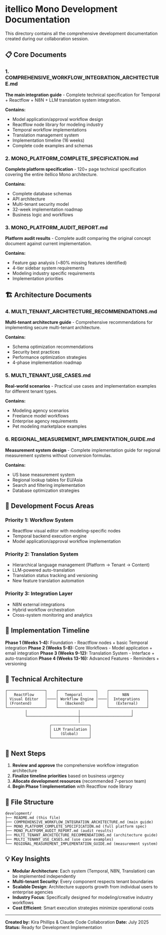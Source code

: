 # itellico Mono Development Documentation

This directory contains all the comprehensive development documentation created during our collaboration session.

## 📋 **Core Documents**

### **1. COMPREHENSIVE_WORKFLOW_INTEGRATION_ARCHITECTURE.md**
**The main integration guide** - Complete technical specification for Temporal + Reactflow + N8N + LLM translation system integration.

**Contains:**
- Model application/approval workflow design
- Reactflow node library for modeling industry
- Temporal workflow implementations
- Translation management system
- Implementation timeline (16 weeks)
- Complete code examples and schemas

### **2. MONO_PLATFORM_COMPLETE_SPECIFICATION.md**
**Complete platform specification** - 120+ page technical specification covering the entire itellico Mono architecture.

**Contains:**
- Complete database schemas
- API architecture
- Multi-tenant security model
- 32-week implementation roadmap
- Business logic and workflows

### **3. MONO_PLATFORM_AUDIT_REPORT.md**
**Platform audit results** - Complete audit comparing the original concept document against current implementation.

**Contains:**
- Feature gap analysis (~80% missing features identified)
- 4-tier sidebar system requirements
- Modeling industry specific requirements
- Implementation priorities

## 🏗️ **Architecture Documents**

### **4. MULTI_TENANT_ARCHITECTURE_RECOMMENDATIONS.md**
**Multi-tenant architecture guide** - Comprehensive recommendations for implementing secure multi-tenant architecture.

**Contains:**
- Schema optimization recommendations
- Security best practices
- Performance optimization strategies
- 4-phase implementation roadmap

### **5. MULTI_TENANT_USE_CASES.md**
**Real-world scenarios** - Practical use cases and implementation examples for different tenant types.

**Contains:**
- Modeling agency scenarios
- Freelance model workflows
- Enterprise agency requirements
- Pet modeling marketplace examples

### **6. REGIONAL_MEASUREMENT_IMPLEMENTATION_GUIDE.md**
**Measurement system design** - Complete implementation guide for regional measurement systems without conversion formulas.

**Contains:**
- US base measurement system
- Regional lookup tables for EU/Asia
- Search and filtering implementation
- Database optimization strategies

## 🎯 **Development Focus Areas**

### **Priority 1: Workflow System**
- Reactflow visual editor with modeling-specific nodes
- Temporal backend execution engine
- Model application/approval workflow implementation

### **Priority 2: Translation System**
- Hierarchical language management (Platform → Tenant → Content)
- LLM-powered auto-translation
- Translation status tracking and versioning
- New feature translation automation

### **Priority 3: Integration Layer**
- N8N external integrations
- Hybrid workflow orchestration
- Cross-system monitoring and analytics

## 📅 **Implementation Timeline**

**Phase 1 (Weeks 1-4):** Foundation - Reactflow nodes + basic Temporal integration
**Phase 2 (Weeks 5-8):** Core Workflows - Model application + email integration
**Phase 3 (Weeks 9-12):** Translation System - Interface + auto-translation
**Phase 4 (Weeks 13-16):** Advanced Features - Reminders + versioning

## 🔧 **Technical Architecture**

```
┌─────────────────┐    ┌─────────────────┐    ┌─────────────────┐
│   ReactFlow     │    │   Temporal      │    │      N8N        │
│ Visual Editor   │────│ Workflow Engine │────│  Integrations   │
│ (Frontend)      │    │   (Backend)     │    │   (External)    │
└─────────────────┘    └─────────────────┘    └─────────────────┘
         │                       │                       │
         └───────────────────────┼───────────────────────┘
                                 │
                    ┌─────────────────┐
                    │ LLM Translation │
                    │    (Global)     │
                    └─────────────────┘
```

## 🚀 **Next Steps**

1. **Review and approve** the comprehensive workflow integration architecture
2. **Finalize timeline priorities** based on business urgency
3. **Allocate development resources** (recommended 7-person team)
4. **Begin Phase 1 implementation** with Reactflow node library

## 📁 **File Structure**

```
development/
├── README.md (this file)
├── COMPREHENSIVE_WORKFLOW_INTEGRATION_ARCHITECTURE.md (main guide)
├── MONO_PLATFORM_COMPLETE_SPECIFICATION.md (full platform spec)
├── MONO_PLATFORM_AUDIT_REPORT.md (audit results)
├── MULTI_TENANT_ARCHITECTURE_RECOMMENDATIONS.md (architecture guide)
├── MULTI_TENANT_USE_CASES.md (use case examples)
└── REGIONAL_MEASUREMENT_IMPLEMENTATION_GUIDE.md (measurement system)
```

## 💡 **Key Insights**

- **Modular Architecture**: Each system (Temporal, N8N, Translation) can be implemented independently
- **Multi-tenant Security**: Every component respects tenant boundaries
- **Scalable Design**: Architecture supports growth from individual users to enterprise agencies
- **Industry Focus**: Specifically designed for modeling/creative industry workflows
- **Cost Efficient**: Smart execution strategies minimize operational costs

---

**Created by:** Kira Phillips & Claude Code Collaboration
**Date:** July 2025
**Status:** Ready for Development Implementation